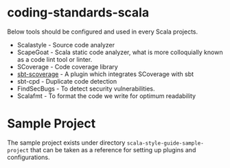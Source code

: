 # coding-standards-scala

Below tools should be configured and used in every Scala projects.

- Scalastyle - Source code analyzer
- ScapeGoat - Scala static code analyzer, what is more colloquially known as a code lint tool or linter.
- SCoverage - Code coverage library
- [sbt-scoverage](https://github.com/scoverage/sbt-scoverage) - A plugin which integrates SCoverage with sbt
- sbt-cpd - Duplicate code detection
- FindSecBugs - To detect security vulnerabilities.  
- Scalafmt - To format the code we write for optimum readability

# Sample Project  
The sample project exists under directory `scala-style-guide-sample-project` that can be taken as a reference for setting up plugins and configurations.
